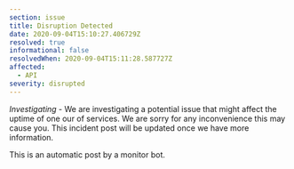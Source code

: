 ```yaml
---
section: issue
title: Disruption Detected
date: 2020-09-04T15:10:27.406729Z
resolved: true
informational: false
resolvedWhen: 2020-09-04T15:11:28.587727Z
affected:
  - API
severity: disrupted
---
```

*Investigating* - We are investigating a potential issue that might affect the uptime of one our of services. We are sorry for any inconvenience this may cause you. This incident post will be updated once we have more information.

This is an automatic post by a monitor bot.
        
